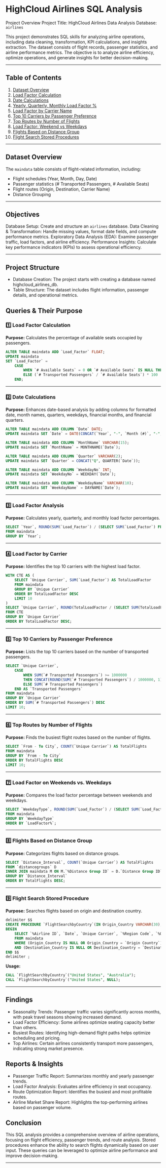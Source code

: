# HighCloud Airlines SQL Analysis

Project Overview
Project Title: HighCloud Airlines Data Analysis
Database: `airlines`

This project demonstrates SQL skills for analyzing airline operations, including data cleaning, transformation, KPI calculations, and insights extraction. The dataset consists of flight records, passenger statistics, and airline performance metrics. The objective is to analyze airline efficiency, optimize operations, and generate insights for better decision-making.

---

## Table of Contents
1. [Dataset Overview](#dataset-overview)
2. [Load Factor Calculation](#load-factor-calculation)
3. [Date Calculations](#date-calculations)
4. [Yearly, Quarterly, Monthly Load Factor %](#yearly-quarterly-monthly-load-factor)
5. [Load Factor by Carrier Name](#load-factor-by-carrier-name)
6. [Top 10 Carriers by Passenger Preference](#top-10-carriers-by-passenger-preference)
7. [Top Routes by Number of Flights](#top-routes-by-number-of-flights)
8. [Load Factor: Weekend vs Weekdays](#load-factor-weekend-vs-weekdays)
9. [Flights Based on Distance Group](#flights-based-on-distance-group)
10. [Flight Search Stored Procedures](#flight-search-stored-procedures)

---

## Dataset Overview
The `maindata` table consists of flight-related information, including:
- Flight schedules (Year, Month, Day, Date)
- Passenger statistics (# Transported Passengers, # Available Seats)
- Flight routes (Origin, Destination, Carrier Name)
- Distance Grouping

---
## Objectives
Database Setup: Create and structure an `airlines` database.
Data Cleaning & Transformation: Handle missing values, format date fields, and compute performance metrics.
Exploratory Data Analysis (EDA): Examine passenger traffic, load factors, and airline efficiency.
Performance Insights: Calculate key performance indicators (KPIs) to assess operational efficiency.

---

## Project Structure
- Database Creation: The project starts with creating a database named highcloud_airlines_db.
- Table Structure: The dataset includes flight information, passenger details, and operational metrics.
  
          

## Queries & Their Purpose

### 1️⃣ Load Factor Calculation
**Purpose:** Calculates the percentage of available seats occupied by passengers.
```sql
ALTER TABLE maindata ADD `Load_Factor` FLOAT;
UPDATE maindata 
SET `Load_Factor` = 
    CASE 
        WHEN `# Available Seats` = 0 OR `# Available Seats` IS NULL THEN 0
        ELSE (`# Transported Passengers` / `# Available Seats`) * 100 
    END;
```

---

### 2️⃣ Date Calculations
**Purpose:** Enhances date-based analysis by adding columns for formatted date, month names, quarters, weekdays, financial months, and financial quarters.
```sql
ALTER TABLE maindata ADD COLUMN `Date` DATE;
UPDATE maindata SET `Date` = DATE(CONCAT(`Year`, "-", `Month (#)`, "-", `Day`));
```

```sql
ALTER TABLE maindata ADD COLUMN `MonthName` VARCHAR(15);
UPDATE maindata SET `MonthName` = MONTHNAME(`Date`);
```

```sql
ALTER TABLE maindata ADD COLUMN `Quarter` VARCHAR(2);
UPDATE maindata SET `Quarter` = CONCAT("Q", QUARTER(`Date`));
```

```sql
ALTER TABLE maindata ADD COLUMN `WeekdayNo` INT;
UPDATE maindata SET `WeekdayNo` = WEEKDAY(`Date`);
```

```sql
ALTER TABLE maindata ADD COLUMN `WeekdayName` VARCHAR(10);
UPDATE maindata SET `WeekdayName` = DAYNAME(`Date`);
```

---

### 3️⃣ Load Factor Analysis
**Purpose:** Calculates yearly, quarterly, and monthly load factor percentages.
```sql
SELECT `Year`, ROUND(SUM(`Load_Factor`) / (SELECT SUM(`Load_Factor`) FROM maindata) * 100, 2) AS `LoadFactor%`
FROM maindata 
GROUP BY `Year`;
```

---

### 4️⃣ Load Factor by Carrier
**Purpose:** Identifies the top 10 carriers with the highest load factor.
```sql
WITH CTE AS (
    SELECT `Unique Carrier`, SUM(`Load_Factor`) AS TotalLoadFactor 
    FROM maindata 
    GROUP BY `Unique Carrier` 
    ORDER BY TotalLoadFactor DESC 
    LIMIT 10
)
SELECT `Unique Carrier`, ROUND(TotalLoadFactor / (SELECT SUM(TotalLoadFactor) FROM CTE) * 100, 2) AS `LoadFactor%`
FROM CTE 
GROUP BY `Unique Carrier` 
ORDER BY TotalLoadFactor DESC;
```

---

### 5️⃣ Top 10 Carriers by Passenger Preference
**Purpose:** Lists the top 10 carriers based on the number of transported passengers.
```sql
SELECT `Unique Carrier`, 
    CASE
        WHEN SUM(`# Transported Passengers`) >= 1000000 
        THEN CONCAT(ROUND(SUM(`# Transported Passengers`) / 1000000, 1), ' M')
        ELSE SUM(`# Transported Passengers`)
    END AS `Transported Passengers`
FROM maindata
GROUP BY `Unique Carrier`
ORDER BY SUM(`# Transported Passengers`) DESC 
LIMIT 10;
```

---

### 6️⃣ Top Routes by Number of Flights
**Purpose:** Finds the busiest flight routes based on the number of flights.
```sql
SELECT `From - To City`, COUNT(`Unique Carrier`) AS TotalFlights 
FROM maindata 
GROUP BY `From - To City` 
ORDER BY TotalFlights DESC 
LIMIT 10;
```

---

### 7️⃣ Load Factor on Weekends vs. Weekdays
**Purpose:** Compares the load factor percentage between weekends and weekdays.
```sql
SELECT `WeekdayType`, ROUND(SUM(`Load_Factor`) / (SELECT SUM(`Load_Factor`) FROM maindata) * 100, 2) AS `LoadFactor%` 
FROM maindata 
GROUP BY `WeekdayType` 
ORDER BY `LoadFactor%`;
```

---

### 8️⃣ Flights Based on Distance Group
**Purpose:** Categorizes flights based on distance groups.
```sql
SELECT `Distance_Interval`, COUNT(`Unique Carrier`) AS TotalFlights 
FROM `distancegroups` D 
INNER JOIN maindata M ON M.`%Distance Group ID` = D.`Distance Group ID`
GROUP BY `Distance_Interval` 
ORDER BY TotalFlights DESC;
```

---

### 9️⃣ Flight Search Stored Procedure
**Purpose:** Searches flights based on origin and destination country.
```sql
delimiter $$
CREATE PROCEDURE `FlightSearchbyCountry`(IN Origin_Country VARCHAR(30), IN Destination_Country VARCHAR(30))
BEGIN
    SELECT `%Airline ID`, `Date`, `Unique Carrier`, `%Region Code`, `%Origin Airport ID`, `%Destination Airport ID`, `Origin Country`, `Origin State`, `Origin City`, `Destination Country`, `Destination State`, `Destination City`
    FROM maindata 
    WHERE (Origin_Country IS NULL OR Origin_Country = `Origin Country`) 
    AND (Destination_Country IS NULL OR Destination_Country = `Destination Country`);
END $$
delimiter ;
```

**Usage:**
```sql
CALL `FlightSearchbyCountry`("United States", "Australia");
CALL `FlightSearchbyCountry`("United States", NULL);
```

---
## Findings
- Seasonality Trends: Passenger traffic varies significantly across months, with peak travel seasons showing increased demand.
- Load Factor Efficiency: Some airlines optimize seating capacity better than others.
- Busiest Routes: Identifying high-demand flight paths helps optimize scheduling and pricing.
- Top Airlines: Certain airlines consistently transport more passengers, indicating strong market presence.

## Reports & Insights
- Passenger Traffic Report: Summarizes monthly and yearly passenger trends.
- Load Factor Analysis: Evaluates airline efficiency in seat occupancy.
- Route Optimization Report: Identifies the busiest and most profitable routes.
- Airline Market Share Report: Highlights the top-performing airlines based on passenger volume.

## Conclusion
This SQL analysis provides a comprehensive overview of airline operations, focusing on flight efficiency, passenger trends, and route analysis. Stored procedures enhance the ability to search flights dynamically based on user input. These queries can be leveraged to optimize airline performance and improve decision-making.

---


